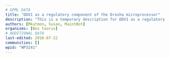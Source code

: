 ```yaml
---
# GPML DATA
title: "DDX1 as a regulatory component of the Drosha microprocessor"
description: "This is a temporary description for DDX1 as a regulatory component of the Drosha microprocessor"
authors: [Mkutmon, Susan, MaintBot]
organisms: [Bos taurus]
# ADDITIONAL DATA
last-edited: 2016-07-22
communities: []
wpid: "WP3241"
---
```


